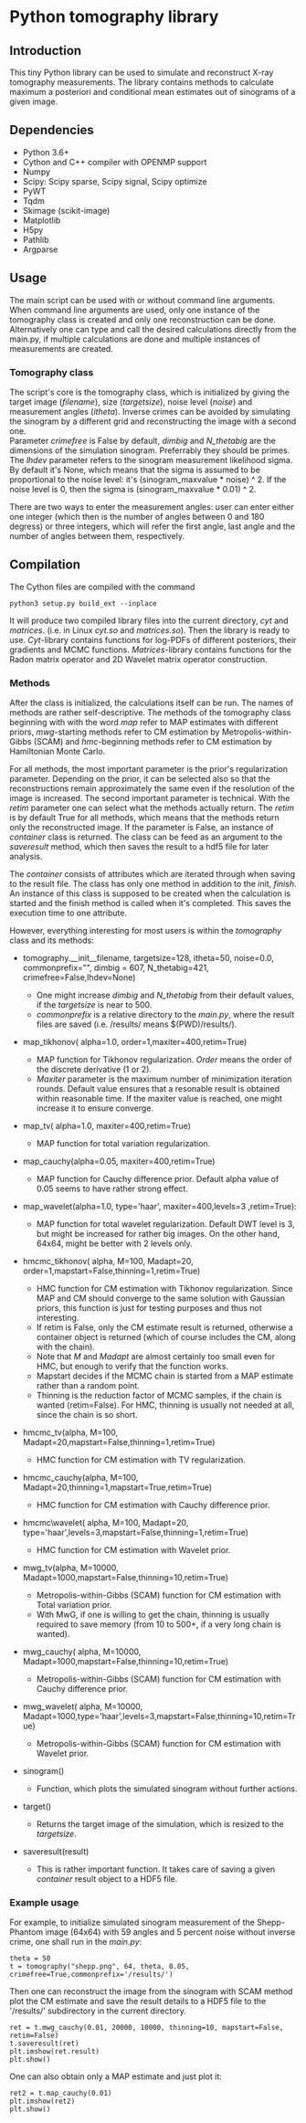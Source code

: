 # Python tomography library

## Introduction
This tiny Python library can be used to simulate and reconstruct X-ray tomography measurements. The library contains methods to calculate maximum a posteriori and conditional mean estimates out of sinograms of a given image.

## Dependencies
- Python 3.6+
- Cython and C++ compiler with OPENMP support
- Numpy
- Scipy: Scipy sparse, Scipy signal, Scipy optimize
- PyWT
- Tqdm
- Skimage (scikit-image)
- Matplotlib
- H5py
- Pathlib
- Argparse

## Usage
The main script can be used with or without command line arguments. When command line arguments are used, only one instance of the tomography class is created and only one reconstruction can be done. Alternatively one can type and call the desired calculations directly from the main.py, if multiple calculations are done and multiple instances of measurements are created.
### Tomography class
The script's core is the tomography class, which is initialized by giving the target image (_filename_), size (_targetsize_), noise level (_noise_) and measurement angles (_itheta_).  Inverse crimes can be avoided by simulating the  sinogram by a different grid and reconstructing the image with a second one.  
Parameter _crimefree_ is False by default, _dimbig_ and _N\_thetabig_ are the dimensions of the simulation sinogram. Preferrably they should be primes. 
The _lhdev_ parameter refers to the sinogram measurement likelihood sigma. By default it's None, which means that the sigma is assumed to be proportional to the noise level: it's (sinogram\_maxvalue * noise) ^ 2. If the noise level is 0, then the sigma is (sinogram\_maxvalue * 0.01) ^ 2.

There are two ways to enter the  measurement angles: user can enter either one integer (which then is the number of angles between 0 and 180 degress) or three integers, which will refer the first angle, last angle and the number of angles between them, respectively.

## Compilation
The Cython files are compiled with the command
~~~~
python3 setup.py build_ext --inplace
~~~~
It will produce two compiled library files into the current directory, _cyt_ and _matrices_. (i.e. in Linux _cyt.so_ and _matrices.so_). Then the library is ready to use.  _Cyt_-library contains functions for log-PDFs of different posteriors, their gradients and MCMC functions.
_Matrices_-library contains functions for the Radon matrix operator and 2D Wavelet matrix operator construction. 


### Methods
After the class is initialized, the calculations itself can be run. The names of methods are rather self-descriptive. The methods of the tomography class beginning with  with the word _map_ refer to MAP estimates with different priors, _mwg_-starting methods refer to CM estimation by Metropolis-within-Gibbs (SCAM) and _hmc_-beginning methods refer to CM estimation by Hamiltonian Monte Carlo. 

For all methods, the most important  parameter is the prior's regularization parameter. Depending on the prior, it can be selected also so that the reconstructions remain approximately the same even if the resolution of the image is increased. The second important parameter is technical. With the _retim_ parameter one can select what the methods actually return. The _retim_ is by default True for all methods, which means that the methods return only the reconstructed image. If the parameter is False, an instance of _container_ class is returned. The class can be feed as an argument to the _saveresult_ method, which then saves the result to a hdf5 file for later analysis.

The _container_ consists of attributes which are iterated through when saving to the result file. The class has only one method in addition to the init, _finish_. An instance of this class  is supposed to be created when the calculation is started and the finish method is called when it's completed. This saves the execution time to one attribute.

However, everything interesting for most users is within the _tomography_ class and its methods:

- tomography.\_\_init\_\_filename, targetsize=128, itheta=50, noise=0.0,  commonprefix="", dimbig = 607, N\_thetabig=421, crimefree=False,lhdev=None)
    - One might increase _dimbig_  and _N\_thetabig_ from their default values, if the _targetsize_ is near to 500.
    - _commonprefix_ is a relative directory to the _main.py_, where the result files are saved (i.e. /results/ means $(PWD)/results/). 
    
- map\_tikhonov( alpha=1.0, order=1,maxiter=400,retim=True)
    - MAP function for Tikhonov regularization. _Order_ means the order of the discrete derivative (1 or 2). 
    - _Maxiter_ parameter is the maximum number of minimization iteration rounds. Default value ensures that a resonable result is obtained within reasonable time. If the maxiter value is reached, one might increase it to ensure converge.

-  map\_tv( alpha=1.0, maxiter=400,retim=True)
    - MAP function for total variation regularization.

- map\_cauchy(alpha=0.05, maxiter=400,retim=True)
    - MAP function for Cauchy difference prior. Default alpha value of 0.05 seems to have rather strong effect.
    
- map\_wavelet(alpha=1.0, type='haar', maxiter=400,levels=3 ,retim=True):
    - MAP function for total wavelet regularization. Default DWT level is 3, but might be increased for rather big images. On the other hand, 64x64, might be better with 2 levels only.
    
- hmcmc\_tikhonov( alpha, M=100, Madapt=20, order=1,mapstart=False,thinning=1,retim=True)
    - HMC function for CM estimation with Tikhonov regularization. Since MAP and CM should converge to the same solution with Gaussian priors, this function is just for testing purposes and thus not interesting. 
    - If retim is False, only the CM estimate result is returned, otherwise a container object is returned (which of course includes the CM, along with the chain).
   - Note that _M_ and _Madapt_ are almost certainly too small even for HMC, but enough to verify that the function works.
   - Mapstart decides if the MCMC chain is started from a MAP estimate rather than a random point.
   - Thinning is the reduction factor of MCMC samples, if the chain is wanted (retim=False). For HMC, thinning is usually not needed at all, since the chain is so short.
    
- hmcmc\_tv(alpha, M=100, Madapt=20,mapstart=False,thinning=1,retim=True)
    - HMC function for CM estimation with TV regularization.
    
- hmcmc\_cauchy(alpha, M=100, Madapt=20,thinning=1,mapstart=True,retim=True)
    - HMC function for CM estimation with Cauchy difference prior.
    
- hmcmc\wavelet( alpha, M=100, Madapt=20, type='haar',levels=3,mapstart=False,thinning=1,retim=True)
    - HMC function for CM estimation with Wavelet prior.    
    
-  mwg\_tv(alpha, M=10000, Madapt=1000,mapstart=False,thinning=10,retim=True)
    - Metropolis-within-Gibbs (SCAM) function for CM estimation with Total variation prior.
    - With MwG, if one is willing to get the chain, thinning is usually required to save memory (from 10 to 500+, if a very long chain is wanted).
    
-  mwg\_cauchy( alpha, M=10000, Madapt=1000,mapstart=False,thinning=10,retim=True)
    - Metropolis-within-Gibbs (SCAM) function for CM estimation with Cauchy difference prior.
    
-  mwg\_wavelet( alpha, M=10000, Madapt=1000,type='haar',levels=3,mapstart=False,thinning=10,retim=True)
    - Metropolis-within-Gibbs (SCAM) function for CM estimation with Wavelet prior.    

- sinogram()
    - Function, which plots the simulated sinogram without further actions. 
    
- target()
    - Returns the target image of the simulation, which is resized to the _targetsize_.
    
- saveresult(result)
    - This is rather important function. It takes care of saving a given _container_ result object to a HDF5 file.
    
    
### Example usage
For example, to initialize simulated sinogram measurement of the Shepp-Phantom image (64x64) with 59 angles and 5 percent noise without inverse crime, one shall run in the _main.py_:
~~~~
theta = 50
t = tomography("shepp.png", 64, theta, 0.05, crimefree=True,commonprefix='/results/')
~~~~

Then one can reconstruct the image from the sinogram with SCAM method plot the CM estimate and save the result details to a HDF5 file to the '/results/' subdirectory in the current directory.
~~~~
ret = t.mwg_cauchy(0.01, 20000, 10000, thinning=10, mapstart=False, retim=False)
t.saveresult(ret)
plt.imshow(ret.result)
plt.show()
~~~~

One can also obtain only a MAP estimate and just plot it:
~~~~
ret2 = t.map_cauchy(0.01)
plt.imshow(ret2)
plt.show()
~~~~